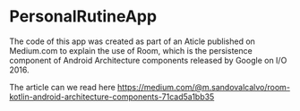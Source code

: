 # PersonalRutineApp

The code of this app was created as part of an Aticle published on Medium.com to explain the use of Room, which is the persistence component of Android Architecture components released by Google on I/O 2016.

The article can we read here https://medium.com/@m.sandovalcalvo/room-kotlin-android-architecture-components-71cad5a1bb35
